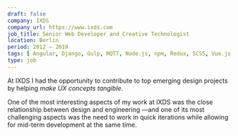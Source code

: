 ```yaml
---
draft: false
company: IXDS
company_url: https://www.ixds.com
job_title: Senior Web Developer and Creative Technologist
location: Berlin
period: 2012 — 2019
tags: [ Angular, Django, Gulp, MQTT, Node.js, npm, Redux, SCSS, Vue.js ]
type: job
---
```


At IXDS I had the opportunity to contribute to top emerging design projects by helping _make UX concepts tangible_.

One of the most interesting aspects of my work at IXDS was the close relationship between design and engineering —and one of its most challenging aspects was the need to work in quick iterations while allowing for mid-term development at the same time.
